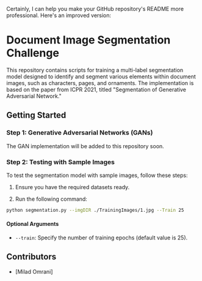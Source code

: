 Certainly, I can help you make your GitHub repository's README more professional. Here's an improved version:

# Document Image Segmentation Challenge

This repository contains scripts for training a multi-label segmentation model designed to identify and segment various elements within document images, such as characters, pages, and ornaments. The implementation is based on the paper from ICPR 2021, titled "Segmentation of Generative Adversarial Network."

## Getting Started

### Step 1: Generative Adversarial Networks (GANs)

The GAN implementation will be added to this repository soon.

### Step 2: Testing with Sample Images

To test the segmentation model with sample images, follow these steps:

1. Ensure you have the required datasets ready.

2. Run the following command:

```bash
python segmentation.py --imgDIR ./TrainingImages/1.jpg --Train 25
```

#### Optional Arguments

- `--train`: Specify the number of training epochs (default value is 25).

## Contributors

- [Milad Omrani]
